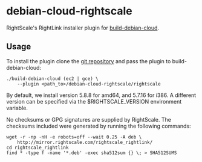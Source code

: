 debian-cloud-rightscale
=======================

RightScale's RightLink installer plugin for
[build-debian-cloud](https://github.com/camptocamp/build-debian-cloud).

## Usage

To install the plugin clone the [git
repository](https://github.com/sitepoint/debian-cloud-rightscale)
and pass the plugin to build-debian-cloud:

    ./build-debian-cloud (ec2 | gce) \
        --plugin <path_to>/debian-cloud-rightscale/rightscale

By default, we install version 5.8.8 for amd64, and 5.7.16 for i386. A
different version can be specified via the $RIGHTSCALE_VERSION environment
variable.

No checksums or GPG signatures are supplied by RightScale. The
checksums included were generated by running the following commands:

    wget -r -np -nH -e robots=off --wait 0.25 -A deb \
        http://mirror.rightscale.com/rightscale_rightlink/
    cd rightscale_rightlink
    find * -type f -name '*.deb' -exec sha512sum {} \; > SHA512SUMS
